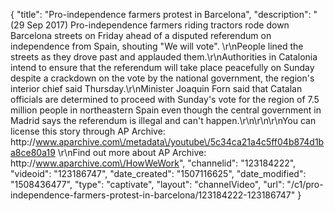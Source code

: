 {
    "title": "Pro-independence farmers protest in Barcelona",
    "description": "(29 Sep 2017) Pro-independence farmers riding tractors rode down Barcelona streets on Friday ahead of a disputed referendum on independence from Spain, shouting \"We will vote\". \r\nPeople lined the streets as they drove past and applauded them.\r\nAuthorities in Catalonia intend to ensure that the referendum will take place peacefully on Sunday despite a crackdown on the vote by the national government, the region's interior chief said Thursday.\r\nMinister Joaquin Forn said that Catalan officials are determined to proceed with Sunday's vote for the region of 7.5 million people in northeastern Spain even though the central government in Madrid says the referendum is illegal and can't happen.\r\n\r\n\r\nYou can license this story through AP Archive: http:\/\/www.aparchive.com\/metadata\/youtube\/5c34ca21a4c5ff04b874d1ba8ce80a19 \r\nFind out more about AP Archive: http:\/\/www.aparchive.com\/HowWeWork",
    "channelid": "123184222",
    "videoid": "123186747",
    "date_created": "1507116625",
    "date_modified": "1508436477",
    "type": "captivate",
    "layout": "channelVideo",
    "url": "\/c1\/pro-independence-farmers-protest-in-barcelona\/123184222-123186747"
}